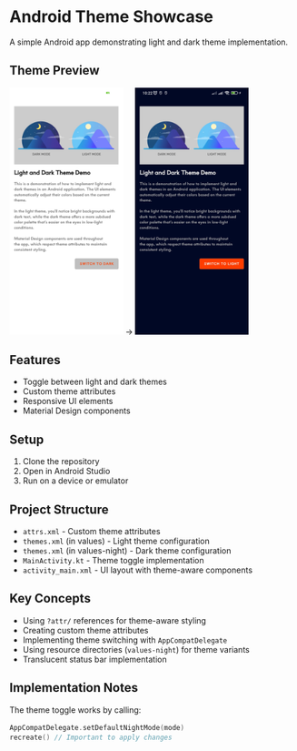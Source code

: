 # Android Theme Showcase

A simple Android app demonstrating light and dark theme implementation.

## Theme Preview

<img src="https://github.com/khaouitiabdelhakim/Theme-Showcase-Android-Kotlin/blob/master/screens/light-mode.jpg" alt="Light Mode" width="200"> → 
<img src="https://github.com/khaouitiabdelhakim/Theme-Showcase-Android-Kotlin/blob/master/screens/dark-mode.jpg" alt="Dark Mode" width="200">

## Features

- Toggle between light and dark themes
- Custom theme attributes
- Responsive UI elements
- Material Design components

## Setup

1. Clone the repository
2. Open in Android Studio
3. Run on a device or emulator

## Project Structure

- `attrs.xml` - Custom theme attributes
- `themes.xml` (in values) - Light theme configuration
- `themes.xml` (in values-night) - Dark theme configuration
- `MainActivity.kt` - Theme toggle implementation
- `activity_main.xml` - UI layout with theme-aware components

## Key Concepts

- Using `?attr/` references for theme-aware styling
- Creating custom theme attributes 
- Implementing theme switching with `AppCompatDelegate`
- Using resource directories (`values-night`) for theme variants
- Translucent status bar implementation

## Implementation Notes

The theme toggle works by calling:
```kotlin
AppCompatDelegate.setDefaultNightMode(mode)
recreate() // Important to apply changes
```
